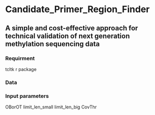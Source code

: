 # Candidate_Primer_Region_Finder
## A simple and cost-effective approach for technical validation of next generation methylation sequencing data

### Requirment
tcltk r package

### Data


### Input parameters
OBorOT
limit_len_small
limit_len_big
CovThr
